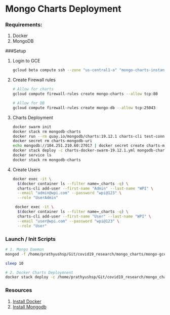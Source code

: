 # Mongo Charts Deployment

### Requirements:
1. Docker
2. MongoDB



###Setup

1. Login to GCE
    ```bash
    gcloud beta compute ssh --zone "us-central1-a" "mongo-charts-instance" --project "breakout-rl-255903"
    ```

2. Create Firewall rules
    ```bash
    # Allow for charts
    gcloud compute firewall-rules create mongo-charts --allow tcp:80
    
    # Allow for DB
    gcloud compute firewall-rules create mongo-db --allow tcp:25043
    ```

3. Charts Deployment
    ```bash
    docker swarm init
    docker stack rm mongodb-charts
    docker run --rm quay.io/mongodb/charts:19.12.1 charts-cli test-connection mongodb://104.251.210.60:27017
    docker secret rm charts-mongodb-uri
    echo mongodb://104.251.210.60:27017 | docker secret create charts-mongodb-uri -
    docker stack deploy -c charts-docker-swarm-19.12.1.yml mongodb-charts
    docker service ls
    docker stack rm mongodb-charts
    ```
4. Create Users

    ```bash
    docker exec -it \
      $(docker container ls --filter name=_charts -q) \
      charts-cli add-user --first-name "Admin" --last-name "WPI" \
      --email "admin@wpi.com" --password "wpi@123" \
      --role "UserAdmin"
    
     docker exec -it \
      $(docker container ls --filter name=_charts -q) \
      charts-cli add-user --first-name "User" --last-name "WPI" \
      --email "user@wpi.com" --password "wpi@123" \
      --role "User"
    ```

### Launch / Init Scripts
```bash
# 1. Mongo Daemon
mongod -f /home/prathyushsp/Git/covid19_research/mongo_charts/mongo-gce.conf &

sleep 10

# 2. Docker Charts Deploymnent  
docker stack deploy -c /home/prathyushsp/Git/covid19_research/mongo_charts/charts-docker-swarm-19.12.1.yml mongodb-charts
```

### Resources
 
 1. [Install Docker](https://docs.docker.com/engine/install/ubuntu/)
 2. [Install Mongodb](https://docs.mongodb.com/manual/tutorial/install-mongodb-on-ubuntu/)
 
 